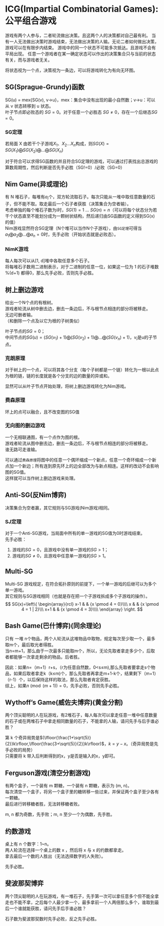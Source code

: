 # ICG(Impartial Combinatorial Games): 公平组合游戏
游戏有两个人参与，二者轮流做出决策。且这两个人的决策都对自己最有利。
当有一人无法做出决策时游戏结束，无法做出决策的人输。无论二者如何做出决策，游戏可以在有限步内结束。
游戏中的同一个状态不可能多次抵达。且游戏不会有平局出现。
任意一个游戏者在某一确定状态可以作出的决策集合只与当前的状态有关，而与游戏者无关。

将状态视为一个点，决策视为一条边，可以将游戏转化为有向无环图。


## SG(Sprague-Grundy)函数
SG(u) = mex{SG(v), v$\rightarrow$u}，mex：集合中没有出现的最小自然数；v$\rightarrow$u：可以从 v 状态转移到 u 状态。  
叶子节点即必败态的 $SG=0$。对于任意一个必胜态 $SG\not ={0}$，存在一个后继态$SG=0$。  
### SG定理
若局面 X 由若干个子游戏$X_1、X_2...X_n$构成，则$SG(X)=SG(X_1)\bigoplus{SG(X_2)}\bigoplus{...}\bigoplus{SG(X_n)}$  

对于符合可以求得SG函数的并且符合SG定理的游戏，可以通过打表找出总游戏的算数周期性，然后判断是否先手必胜（SG!=0）/必败（SG=0）

## Nim Game(异或理论)
有 N 堆石子，每堆有$a_i$个，双方轮流取石子。每次只能从一堆中取任意数量的石子，但不能不取。取走最后一个石子者获胜（决策集合为空者输）。  
考虑单独的每个堆石子数为i时，$SG(1)=1$ ... $SG(n)=n$（可以将每个状态分为若干个状态直至不能划分成为一颗树状结构，然后递归由SG函数的定义得到SG(x)的值）    
Nim游戏显然符合SG定理（N个堆可以当作N个子游戏），由`SG定理`可得当$a_1\bigoplus{a_2}\bigoplus{...}\bigoplus{a_n}=0$时，先手必败（开始状态就是必败态）。
### NimK游戏
每人每次可以从[1, d]堆中各取任意多个石子。  
将每堆石子数用二进制表示，对于二进制的任意一位，如果这一位为 1 的石子堆数 %(d+1) 都得0，那么先手必败，否则先手必胜。


## 树上删边游戏
给出一个N个点的有根树。  
游戏者轮流从树中删去边，删去一条边后，不与根节点相连的部分将被移走。  
无边可删者输。  
（和删除一个点及以它为根的子树类似）  

叶子节点的$SG=0$；  
中间节点的$SG(u)=(SG(v_1)+1)\bigoplus{(SG(v_2)+1)}\bigoplus{...}\bigoplus(SG(v_n)+1)$，$v_i$是u的子节点。
### 克朗原理
对于树上的一个点，可以将其各个分支（每个子树都是一个链）转化为一根以此点为根的链，链的长度就是各个分支的边的数量的异或和。   

显然可以从叶子节点开始处理，将树上删边游戏转化为Nim游戏。

### 费森原理
环上的点可以融合，且不改变图的SG值
### 无向图的删边游戏
一个无相联通图，有一个点作为图的根。  
游戏者轮流从图中删去边，删去一条边后，不与根节点相连的部分将被移走。  
谁无路可走谁输。  

可以通过`费森原理`将图中的任意一个偶环缩成一个新点，任意一个奇环缩成一个新点加一个新边；所有连到原先环上的边全部改为与新点相连。这样的改动不会影响图的SG值。  
这样就可以当作树上删边游戏来处理。


## Anti-SG(反Nim博弈)
决策集合为空者赢，其它规则与SG游戏(Nim游戏)相同。 
### SJ定理
对于一个Anti-SG游戏，当局面中所有的单一游戏的SG值为0时游戏结束。  
先手必胜：  
1. 游戏的$SG=0$，且游戏中没有单一游戏的$SG>1$；
2. 游戏的$SG\not =0$，且游戏中任意单一游戏的$SG>1$。


## Multi-SG
Multi-SG 游戏规定，在符合拓扑原则的前提下，一个单一游戏的后继可以为多个单一游戏。  
其它规则与SG游戏相同（也就是存在把一个子游戏拆成多个子游戏的操作）。
$$ SG(x)=\left\{
\begin{array}{rcl}
x-1       &      & {x \pmod 4 = 0}\\\\
x     &      & {x \pmod 4 = 1 | 2}\\\
x+1     &      & {x \pmod 4 = 3}\\\\
\end{array} \right. $$


## Bash Game(巴什博弈)(同余理论)
只有 一堆 n个物品，两个人轮流从这堆物品中取物，规定每次至少取一个，最多取m个，最后取光者得胜。  
当n=m+1，那么由于一次最多只能取m个，所以，无论先取者拿走多少个，后取者都能够一次拿走剩余的物品，后者胜。  

因此：如果n=（m+1）r+s，（r为任意自然数，0<s≤m),那么先取者要拿走s个物品，如果后取者拿走k（k≤m)个，那么先取者再拿走m+1-k个，结果剩下（m+1）（r-1）个，以后保持这样的取法，那么先取者肯定获胜。  
综上，如果$n \pmod{(m + 1)}=0$，先手必败，否则先手必胜。


## Wythoff’s Game(威佐夫博弈)(黄金分割)
两个顶尖聪明的人在玩游戏，有2堆石子，每人每次可以拿走任意一堆中任意数量的石子或在两堆石子中拿走相同数量的石子，不能拿的人输，请问先手与后手谁必胜？  

第 k 个奇异局势是$(\lfloor{\frac{1+\sqrt{5}}{2}}k\rfloor,\lfloor{\frac{3+\sqrt{5}}{2}}k\rfloor)$，$k=y-x$。（奇异局势是先手必败的局势）  
只需要将 k 带入后判断得到的x，y是否是输入的x，y即可。


## Ferguson游戏(清空分割游戏)
有两个盒子，一个装有 m 颗糖，一个装有 n 颗糖，表示为 (m, n)。  
每次清空一个盒子，将另一个盒子里的糖转移一些过来，并保证两个盒子至少各有一颗糖。  
最后进行转移糖者胜，无法转移糖者败。  

m, n 都为奇数，先手败；m, n 至少一个为偶数，先手胜。


## 约数游戏
桌上有 n 个数字：1~n。  
两人轮流在选择一个桌上的数 x ，然后将 x 与 x 的约数都拿走。  
拿去最后一个数的人胜出（无法选择数字的人失败）。  

先手必胜。


## 斐波那契博弈
两个顶尖聪明的人在玩游戏，有一堆石子，先手第一次可以拿任意多个但不能全拿走也不能不拿，之后每个人最少拿一个，最多拿前一个人两倍那么多个，谁取到最后一个谁就能获胜，请问先手后手谁必胜？  

石子数为斐波那契数时先手必败，反之先手必胜。